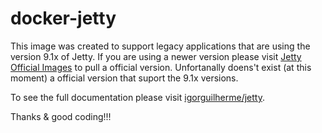# docker-jetty

This image was created to support legacy applications that are using the version 9.1x of Jetty. If you are using a newer version please visit [Jetty Official Images][jettty_official_images] to pull a official version. Unfortanally doens't exist (at this moment) a official version that suport the 9.1x versions.

To see the full documentation please visit [igorguilherme/jetty][dockerhub_repository].

Thanks & good coding!!!

[jettty_official_images]: https://hub.docker.com/_/jetty
[dockerhub_repository]: https://hub.docker.com/r/igorguilherme/jetty
